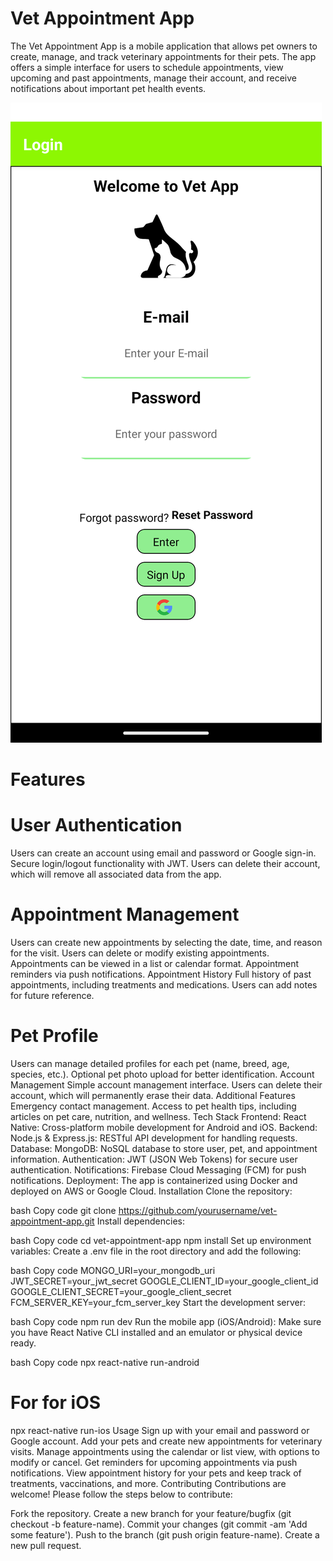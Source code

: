 # Vet Appointment App
The Vet Appointment App is a mobile application that allows pet owners to create, manage, and track veterinary appointments for their pets. The app offers a simple interface for users to schedule appointments, view upcoming and past appointments, manage their account, and receive notifications about important pet health events.

![alt text](https://github.com/Emmicoke/VetApp/blob/master/Screenshot_1715080648.png?raw=true)

# Features
# User Authentication
Users can create an account using email and password or Google sign-in.
Secure login/logout functionality with JWT.
Users can delete their account, which will remove all associated data from the app.
# Appointment Management
Users can create new appointments by selecting the date, time, and reason for the visit.
Users can delete or modify existing appointments.
Appointments can be viewed in a list or calendar format.
Appointment reminders via push notifications.
Appointment History
Full history of past appointments, including treatments and medications.
Users can add notes for future reference.
# Pet Profile
Users can manage detailed profiles for each pet (name, breed, age, species, etc.).
Optional pet photo upload for better identification.
Account Management
Simple account management interface.
Users can delete their account, which will permanently erase their data.
Additional Features
Emergency contact management.
Access to pet health tips, including articles on pet care, nutrition, and wellness.
Tech Stack
Frontend:
React Native: Cross-platform mobile development for Android and iOS.
Backend:
Node.js & Express.js: RESTful API development for handling requests.
Database:
MongoDB: NoSQL database to store user, pet, and appointment information.
Authentication:
JWT (JSON Web Tokens) for secure user authentication.
Notifications:
Firebase Cloud Messaging (FCM) for push notifications.
Deployment:
The app is containerized using Docker and deployed on AWS or Google Cloud.
Installation
Clone the repository:

bash
Copy code
git clone https://github.com/yourusername/vet-appointment-app.git
Install dependencies:

bash
Copy code
cd vet-appointment-app
npm install
Set up environment variables: Create a .env file in the root directory and add the following:

bash
Copy code
MONGO_URI=your_mongodb_uri
JWT_SECRET=your_jwt_secret
GOOGLE_CLIENT_ID=your_google_client_id
GOOGLE_CLIENT_SECRET=your_google_client_secret
FCM_SERVER_KEY=your_fcm_server_key
Start the development server:

bash
Copy code
npm run dev
Run the mobile app (iOS/Android): Make sure you have React Native CLI installed and an emulator or physical device ready.

bash
Copy code
npx react-native run-android
# For for iOS
npx react-native run-ios
Usage
Sign up with your email and password or Google account.
Add your pets and create new appointments for veterinary visits.
Manage appointments using the calendar or list view, with options to modify or cancel.
Get reminders for upcoming appointments via push notifications.
View appointment history for your pets and keep track of treatments, vaccinations, and more.
Contributing
Contributions are welcome! Please follow the steps below to contribute:

Fork the repository.
Create a new branch for your feature/bugfix (git checkout -b feature-name).
Commit your changes (git commit -am 'Add some feature').
Push to the branch (git push origin feature-name).
Create a new pull request.
